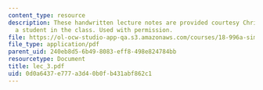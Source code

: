 ```yaml
---
content_type: resource
description: These handwritten lecture notes are provided courtesy Christina Goddard,
  a student in the class. Used with permission.
file: https://ol-ocw-studio-app-qa.s3.amazonaws.com/courses/18-996a-simplicity-theory-spring-2004/0d0a6437e777a3d40b0fb431abf862c1_lec_3.pdf
file_type: application/pdf
parent_uid: 240eb8d5-6b49-8083-eff8-498e824784bb
resourcetype: Document
title: lec_3.pdf
uid: 0d0a6437-e777-a3d4-0b0f-b431abf862c1
---
```

